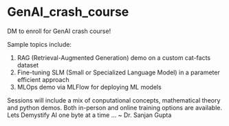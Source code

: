 # GenAI_crash_course
DM to enroll for GenAI crash course!

Sample topics include:

1. RAG (Retrieval-Augmented Generation) demo on a custom cat-facts dataset
2. Fine-tuning SLM (Small or Specialized Language Model) in a parameter efficient approach
3. MLOps demo via MLFlow for deploying ML models

Sessions will include a mix of conputational concepts, mathematical theory and python demos. Both in-person and online training options are available.
Lets Demystify AI one byte at a time ...
~ Dr. Sanjan Gupta
